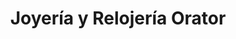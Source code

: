 ---
title: "Joyería y Relojería Orator"
url: /san-salvador/joyeria-y-relojeria-orator/
shop: Schmuck
---